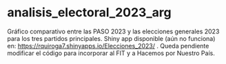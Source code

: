 # analisis_electoral_2023_arg
Gráfico comparativo entre las PASO 2023 y las elecciones generales 2023 para los tres partidos principales. Shiny app disponible (aún no funciona) en:
https://rquiroga7.shinyapps.io/Elecciones_2023/
. Queda pendiente modificar el código para incorporar al FIT y a Hacemos por Nuestro País.
